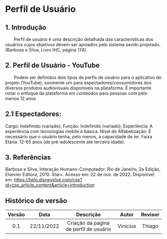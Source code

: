 # Perfil de Usuário
## 1. Introdução
  Perfil de usuário é uma descrição detalhada das características dos usuários cujos objetivos devem ser apoiados pelo sistema sendo projetado.(Barbosa e Silva, Livro IHC, página 174).

## 2. Perfil de Usuário - YouTube
  Podem ser definidos dois tipos de perfis de usuário para o aplicativo do projeto (YouTube), soomente um para espectadores/consumidores dos diversos produtos audiovisuais disponíveis na plataforma. É importante notar o enfoque da plataforma em conteúdos para pessoas com pelo menos 12 anos

## 2.1 Espectadores:
Cargo: Indefinido (variado);
Função: Indefinido (variado);
Experiência: A experiência com tecnologias mobile é básica.
Nível de Alfabetização: É necessário que o usuário tenha, pelo menos, a capacidade de ler.
Faixa Etária: 12-65 anos (de pré-adolescente até terceira idade).


## 3. Referências
Barbosa e Silva, Interação Humano-Computador. Rio de Janeiro, 2a Edição, Elsevier Editora, 2010.
Star+. Acesso em: 22 de nov. de 2022. Disponível em: https://help.disneyplus.com/csp?id=csp_article_content&article=introduction


## Histórico de versão
| Versão | Data | Descrição | Autor | Revisor |
| :----: | :--: | :-------: | :---: | :-----: |
| 0.1 | 22/11/2022 | Criação da pagina de perfil de usuário | Vinicius | Thiago |
